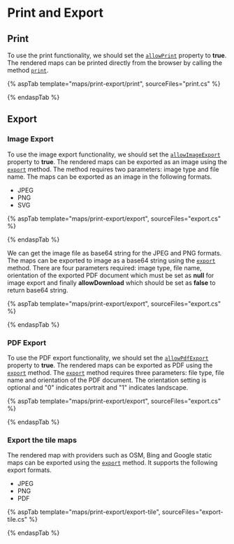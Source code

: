 # Print and Export

## Print

To use the print functionality, we should set the [`allowPrint`](https://ej2.syncfusion.com/documentation/api/maps/#allowprint) property to **true**. The rendered maps can be printed directly from the browser by calling the method [`print`](https://ej2.syncfusion.com/documentation/api/maps/#print).

{% aspTab template="maps/print-export/print", sourceFiles="print.cs" %}

{% endaspTab %}

## Export

### Image Export

To use the image export functionality, we should set the [`allowImageExport`](https://ej2.syncfusion.com/documentation/api/maps/#allowimageexport) property to **true**. The rendered maps can be exported as an image using the [`export`](https://ej2.syncfusion.com/documentation/api/maps/#export) method. The method requires two parameters: image type and file name. The maps can be exported as an image in the following formats.

* JPEG
* PNG
* SVG

{% aspTab template="maps/print-export/export", sourceFiles="export.cs" %}

{% endaspTab %}

We can get the image file as base64 string for the JPEG and PNG formats. The maps can be exported to image as a base64 string using the [`export`](https://ej2.syncfusion.com/documentation/api/maps/#export) method. There are four parameters required: image type, file name, orientation of the exported PDF document which must be set as **null** for image export and finally **allowDownload** which should be set as **false** to return base64 string.

{% aspTab template="maps/print-export/export", sourceFiles="export.cs" %}

{% endaspTab %}

### PDF Export

To use the PDF export functionality, we should set the [`allowPdfExport`](https://ej2.syncfusion.com/documentation/api/maps/#allowpdfexport) property to **true**. The rendered maps can be exported as PDF using the [`export`](https://ej2.syncfusion.com/documentation/api/maps/#export) method. The [`export`](https://ej2.syncfusion.com/documentation/api/maps/#export) method requires three parameters: file type, file name and orientation of the PDF document. The orientation setting is optional and "0" indicates portrait and "1" indicates landscape.

{% aspTab template="maps/print-export/export", sourceFiles="export.cs" %}

{% endaspTab %}

### Export the tile maps

The rendered map with providers such as OSM, Bing and Google static maps can be exported using the [`export`](https://ej2.syncfusion.com/documentation/api/maps#export) method. It supports the following export formats.

* JPEG
* PNG
* PDF

{% aspTab template="maps/print-export/export-tile", sourceFiles="export-tile.cs" %}

{% endaspTab %}